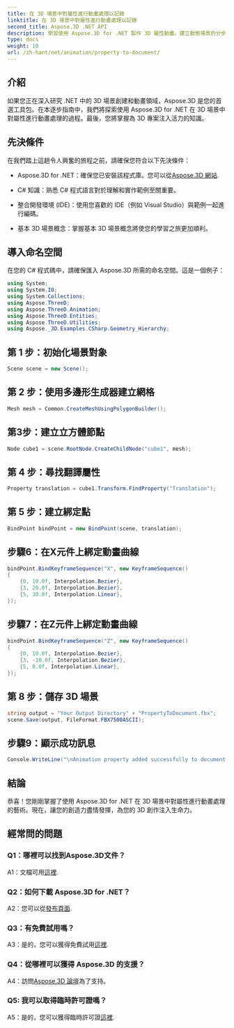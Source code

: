 ```yaml
---
title: 在 3D 場景中對屬性進行動畫處理以記錄
linktitle: 在 3D 場景中對屬性進行動畫處理以記錄
second_title: Aspose.3D .NET API
description: 學習使用 Aspose.3D for .NET 製作 3D 屬性動畫。建立動態場景的分步指南。
type: docs
weight: 10
url: /zh-hant/net/animation/property-to-document/
---
```

## 介紹

如果您正在深入研究 .NET 中的 3D 場景創建和動畫領域，Aspose.3D 是您的首選工具包。在本逐步指南中，我們將探索使用 Aspose.3D for .NET 在 3D 場景中對屬性進行動畫處理的過程。最後，您將掌握為 3D 專案注入活力的知識。

## 先決條件

在我們踏上這趟令人興奮的旅程之前，請確保您符合以下先決條件：

-  Aspose.3D for .NET：確保您已安裝該程式庫。您可以從[Aspose.3D 網站](https://releases.aspose.com/3d/net/).

- C# 知識：熟悉 C# 程式語言對於理解和實作範例至關重要。

- 整合開發環境 (IDE)：使用您喜歡的 IDE（例如 Visual Studio）與範例一起進行編碼。

- 基本 3D 場景概念：掌握基本 3D 場景概念將使您的學習之旅更加順利。

## 導入命名空間

在您的 C# 程式碼中，請確保匯入 Aspose.3D 所需的命名空間。這是一個例子：

```csharp
using System;
using System.IO;
using System.Collections;
using Aspose.ThreeD;
using Aspose.ThreeD.Animation;
using Aspose.ThreeD.Entities;
using Aspose.ThreeD.Utilities;
using Aspose._3D.Examples.CSharp.Geometry_Hierarchy;
```

## 第 1 步：初始化場景對象

```csharp
Scene scene = new Scene();
```

## 第 2 步：使用多邊形生成器建立網格

```csharp
Mesh mesh = Common.CreateMeshUsingPolygonBuilder();
```

## 第3步：建立立方體節點

```csharp
Node cube1 = scene.RootNode.CreateChildNode("cube1", mesh);
```

## 第 4 步：尋找翻譯屬性

```csharp
Property translation = cube1.Transform.FindProperty("Translation");
```

## 第 5 步：建立綁定點

```csharp
BindPoint bindPoint = new BindPoint(scene, translation);
```

## 步驟6：在X元件上綁定動畫曲線

```csharp
bindPoint.BindKeyframeSequence("X", new KeyframeSequence()
{
    {0, 10.0f, Interpolation.Bezier},
    {3, 20.0f, Interpolation.Bezier},
    {5, 30.0f, Interpolation.Linear},
});
```

## 步驟7：在Z元件上綁定動畫曲線

```csharp
bindPoint.BindKeyframeSequence("Z", new KeyframeSequence()
{
    {0, 10.0f, Interpolation.Bezier},
    {3, -10.0f, Interpolation.Bezier},
    {5, 0.0f, Interpolation.Linear},
});
```

## 第 8 步：儲存 3D 場景

```csharp
string output = "Your Output Directory" + "PropertyToDocument.fbx";
scene.Save(output, FileFormat.FBX7500ASCII);
```

## 步驟9：顯示成功訊息

```csharp
Console.WriteLine("\nAnimation property added successfully to document.\nFile saved at " + output);
```

## 結論

恭喜！您剛剛掌握了使用 Aspose.3D for .NET 在 3D 場景中對屬性進行動畫處理的藝術。現在，讓您的創造力盡情發揮，為您的 3D 創作注入生命力。

## 經常問的問題

### Q1：哪裡可以找到Aspose.3D文件？

 A1：文檔可用[這裡](https://reference.aspose.com/3d/net/).

### Q2：如何下載 Aspose.3D for .NET？

 A2：您可以從[發布頁面](https://releases.aspose.com/3d/net/).

### Q3：有免費試用嗎？

A3：是的，您可以獲得免費試用[這裡](https://releases.aspose.com/).

### Q4：從哪裡可以獲得 Aspose.3D 的支援？

 A4：訪問[Aspose.3D 論壇](https://forum.aspose.com/c/3d/18)為了支持。

### Q5: 我可以取得臨時許可證嗎？

 A5：是的，您可以獲得臨時許可證[這裡](https://purchase.aspose.com/temporary-license/).